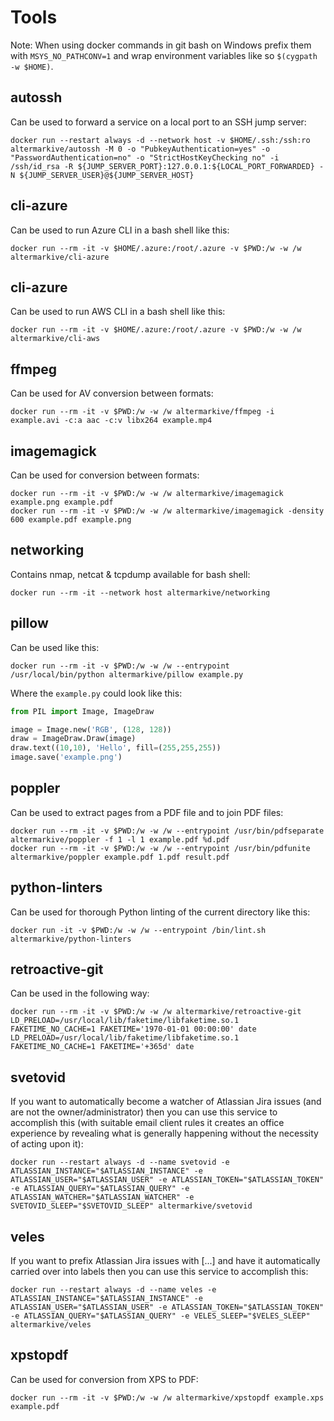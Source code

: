# Tools

Note: When using docker commands in git bash on Windows prefix them with `MSYS_NO_PATHCONV=1` and wrap environment variables like so `$(cygpath -w $HOME)`.


## autossh

Can be used to forward a service on a local port to an SSH jump server:

    docker run --restart always -d --network host -v $HOME/.ssh:/ssh:ro altermarkive/autossh -M 0 -o "PubkeyAuthentication=yes" -o "PasswordAuthentication=no" -o "StrictHostKeyChecking no" -i /ssh/id_rsa -R ${JUMP_SERVER_PORT}:127.0.0.1:${LOCAL_PORT_FORWARDED} -N ${JUMP_SERVER_USER}@${JUMP_SERVER_HOST}


## cli-azure

Can be used to run Azure CLI in a bash shell like this:

    docker run --rm -it -v $HOME/.azure:/root/.azure -v $PWD:/w -w /w altermarkive/cli-azure


## cli-azure

Can be used to run AWS CLI in a bash shell like this:

    docker run --rm -it -v $HOME/.azure:/root/.azure -v $PWD:/w -w /w altermarkive/cli-aws


## ffmpeg

Can be used for AV conversion between formats:

    docker run --rm -it -v $PWD:/w -w /w altermarkive/ffmpeg -i example.avi -c:a aac -c:v libx264 example.mp4


## imagemagick

Can be used for conversion between formats:

    docker run --rm -it -v $PWD:/w -w /w altermarkive/imagemagick example.png example.pdf
    docker run --rm -it -v $PWD:/w -w /w altermarkive/imagemagick -density 600 example.pdf example.png


## networking

Contains nmap, netcat & tcpdump available for bash shell:

    docker run --rm -it --network host altermarkive/networking


## pillow

Can be used like this:

    docker run --rm -it -v $PWD:/w -w /w --entrypoint /usr/local/bin/python altermarkive/pillow example.py

Where the `example.py` could look like this:

```python
from PIL import Image, ImageDraw

image = Image.new('RGB', (128, 128))
draw = ImageDraw.Draw(image)
draw.text((10,10), 'Hello', fill=(255,255,255))
image.save('example.png')
```


## poppler

Can be used to extract pages from a PDF file and to join PDF files:

    docker run --rm -it -v $PWD:/w -w /w --entrypoint /usr/bin/pdfseparate altermarkive/poppler -f 1 -l 1 example.pdf %d.pdf
    docker run --rm -it -v $PWD:/w -w /w --entrypoint /usr/bin/pdfunite altermarkive/poppler example.pdf 1.pdf result.pdf


## python-linters

Can be used for thorough Python linting of the current directory like this:

    docker run -it -v $PWD:/w -w /w --entrypoint /bin/lint.sh altermarkive/python-linters


## retroactive-git

Can be used in the following way:

    docker run --rm -it -v $PWD:/w -w /w altermarkive/retroactive-git
    LD_PRELOAD=/usr/local/lib/faketime/libfaketime.so.1 FAKETIME_NO_CACHE=1 FAKETIME='1970-01-01 00:00:00' date
    LD_PRELOAD=/usr/local/lib/faketime/libfaketime.so.1 FAKETIME_NO_CACHE=1 FAKETIME='+365d' date


## svetovid

If you want to automatically become a watcher of Atlassian Jira issues (and are not the owner/administrator) then you can use this service to accomplish this (with suitable email client rules it creates an office experience by revealing what is generally happening without the necessity of acting upon it):

    docker run --restart always -d --name svetovid -e ATLASSIAN_INSTANCE="$ATLASSIAN_INSTANCE" -e ATLASSIAN_USER="$ATLASSIAN_USER" -e ATLASSIAN_TOKEN="$ATLASSIAN_TOKEN" -e ATLASSIAN_QUERY="$ATLASSIAN_QUERY" -e ATLASSIAN_WATCHER="$ATLASSIAN_WATCHER" -e SVETOVID_SLEEP="$SVETOVID_SLEEP" altermarkive/svetovid


## veles

If you want to prefix Atlassian Jira issues with [...] and have it automatically carried over into labels then you can use this service to accomplish this:

    docker run --restart always -d --name veles -e ATLASSIAN_INSTANCE="$ATLASSIAN_INSTANCE" -e ATLASSIAN_USER="$ATLASSIAN_USER" -e ATLASSIAN_TOKEN="$ATLASSIAN_TOKEN" -e ATLASSIAN_QUERY="$ATLASSIAN_QUERY" -e VELES_SLEEP="$VELES_SLEEP" altermarkive/veles


## xpstopdf

Can be used for conversion from XPS to PDF:

    docker run --rm -it -v $PWD:/w -w /w altermarkive/xpstopdf example.xps example.pdf
